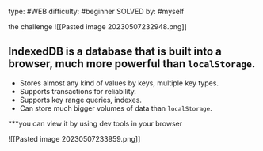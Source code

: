type: #WEB
difficulty: #beginner 
SOLVED by: #myself

the challenge
![[Pasted image 20230507232948.png]]
## IndexedDB is a database that is built into a browser, much more powerful than `localStorage`.

-   Stores almost any kind of values by keys, multiple key types.
-   Supports transactions for reliability.
-   Supports key range queries, indexes.
-   Can store much bigger volumes of data than `localStorage`.


***you can view it by using dev tools in your browser   




![[Pasted image 20230507233959.png]]